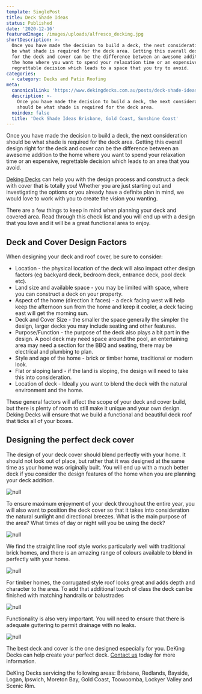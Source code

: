 ```yaml
---
template: SinglePost
title: Deck Shade Ideas
status: Published
date: '2020-12-16'
featuredImage: /images/uploads/alfresco_decking.jpg
shortDescription: >-
  Once you have made the decision to build a deck, the next consideration should
  be what shade is required for the deck area. Getting this overall design right
  for the deck and cover can be the difference between an awesome addition to
  the home where you want to spend your relaxation time or an expensive,
  regrettable decision which leads to a space that you try to avoid.
categories:
  - category: Decks and Patio Roofing
meta:
  canonicalLink: 'https://www.dekingdecks.com.au/posts/deck-shade-ideas/'
  description: >-
    Once you have made the decision to build a deck, the next consideration
    should be what shade is required for the deck area.
  noindex: false
  title: 'Deck Shade Ideas Brisbane, Gold Coast, Sunshine Coast'
---
```

Once you have made the decision to build a deck, the next consideration should be what shade is required for the deck area.  Getting this overall design right for the deck and cover can be the difference between an awesome addition to the home where you want to spend your relaxation time or an expensive, regrettable decision which leads to an area that you avoid.

[Deking Decks](https://www.dekingdecks.com.au/) can help you with the design process and construct a deck with cover that is totally you! Whether you are just starting out and investigating the options or you already have a definite plan in mind, we would love to work with you to create the vision you wanting.

There are a few things to keep in mind when planning your deck and covered area.  Read through this check list and you will end up with a design that you love and it will be a great functional area to enjoy.

## Deck and Cover Design Factors

When designing your deck and roof cover, be sure to consider:

* Location - the physical location of the deck will also impact other design factors (eg backyard deck, bedroom deck, entrance deck, pool deck etc).
* Land size and available space - you may be limited with space, where you can construct a deck on your property.
* Aspect of the home (direction it faces) - a deck facing west will help keep the afternoon sun from the home and keep it cooler, a deck facing east will get the morning sun.
* Deck and Cover Size - the smaller the space generally the simpler the design, larger decks you may include seating and other features.
* Purpose/Function - the purpose of the deck also plays a bit part in the design.  A pool deck may need space around the pool, an entertaining area may need a section for the BBQ and seating, there may be electrical and plumbing to plan.
* Style and age of the home - brick or timber home, traditional or modern look.
* Flat or sloping land - if the land is sloping, the design will need to take this into consideration.
* Location of deck - Ideally you want to blend the deck with the natural environment and the home.

These general factors will affect the scope of your deck and cover build, but there is plenty of room to still make it unique and your own design. Deking Decks will ensure that we build a functional and beautiful deck roof that ticks all of your boxes.

## Designing the perfect deck cover

The design of your deck cover should blend perfectly with your home. It should not look out of place, but rather that it was designed at the same time as your home was originally built.  You will end up with a much better deck if you consider the design features of the home when you are planning your deck addition.

![null](/images/uploads/deck-4-2.jpg)

To ensure maximum enjoyment of your deck throughout the entire year, you will also want to position the deck cover so that it takes into consideration the natural sunlight and directional breezes.  What is the main purpose of the area? What times of day or night will you be using the deck?

![null](/images/uploads/bundambadeck.jpg)

We find the straight line roof style works particularly well with traditional brick homes, and there is an amazing range of colours available to blend in perfectly with your home.

![null](/images/uploads/21.jpg)

For timber homes, the corrugated style roof looks great and adds depth and character to the area.  To add that additional touch of class the deck can be finished with matching handrails or balustrades

![null](/images/uploads/img_6933.jpg)

Functionality is also very important.  You will need to ensure that there is adequate guttering to permit drainage with no leaks.

![null](/images/uploads/cooldekredlandbaymerbauposts.jpg)

The best deck and cover is the one designed especially for you.  DeKing Decks can help create your perfect deck. [Contact us](https://www.dekingdecks.com.au/contact/) today for more information.

DeKing Decks servicing the following areas: Brisbane, Redlands, Bayside, Logan, Ipswich, Moreton Bay,  Gold Coast, Toowoomba, Lockyer Valley and Scenic Rim.
